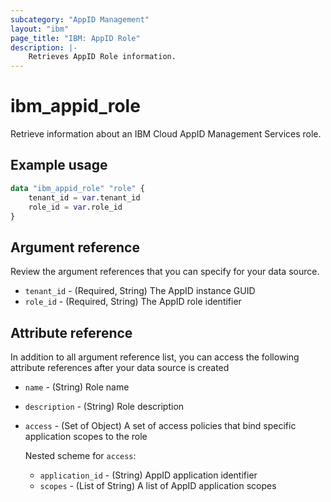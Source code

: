 ```yaml
---
subcategory: "AppID Management"
layout: "ibm"
page_title: "IBM: AppID Role"
description: |-
    Retrieves AppID Role information.
---
```


# ibm_appid_role
Retrieve information about an IBM Cloud AppID Management Services role.

## Example usage

```terraform
data "ibm_appid_role" "role" {
    tenant_id = var.tenant_id
    role_id = var.role_id
}
```

## Argument reference
Review the argument references that you can specify for your data source.

- `tenant_id` - (Required, String) The AppID instance GUID
- `role_id` - (Required, String) The AppID role identifier

## Attribute reference
In addition to all argument reference list, you can access the following attribute references after your data source is created

- `name` - (String) Role name
- `description` - (String) Role description
- `access` - (Set of Object) A set of access policies that bind specific application scopes to the role

  Nested scheme for `access`:
    - `application_id` - (String) AppID application identifier
    - `scopes` - (List of String) A list of AppID application scopes
